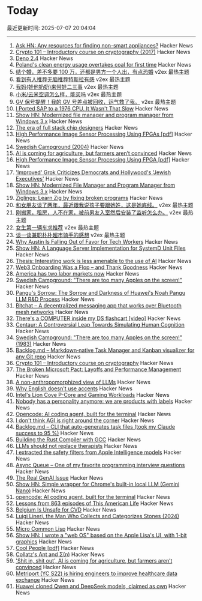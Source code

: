 # Today

最近更新时间: 2025-07-07 20:04:04

--- 
1. [Ask HN: Any resources for finding non-smart appliances?](https://news.ycombinator.com/item?id=44488810) Hacker News
2. [Crypto 101 – Introductory course on cryptography (2017)](https://www.crypto101.io/) Hacker News
3. [Deno 2.4](https://deno.com/blog/v2.4) Hacker News
4. [Poland's clean energy usage overtakes coal for first time](https://www.ft.com/content/ae920241-597e-49d9-a4b9-bfdfa9deabb6) Hacker News
5. [结个婚，差不多要 100 万，还都是男方一个人出，有点恐婚](https://www.v2ex.com/t/1143529) v2ex 最热主题
6. [看到有人推荐无脑推荐特斯拉有感](https://www.v2ex.com/t/1143456) v2ex 最热主题
7. [我妈(娃他奶奶)来带娃二三事](https://www.v2ex.com/t/1143432) v2ex 最热主题
8. [小米/云米空调怎么样，能买吗](https://www.v2ex.com/t/1143395) v2ex 最热主题
9. [GV 保号提醒！我的 GV 号差点被回收，运气救了我。](https://www.v2ex.com/t/1143386) v2ex 最热主题
10. [I Ported SAP to a 1976 CPU. It Wasn't That Slow](https://github.com/oisee/zvdb-z80/blob/master/ZVDB-Z80-ABAP.md) Hacker News
11. [Show HN: Modernized file manager and program manager from Windows 3.x](https://github.com/brianluft/heirloom) Hacker News
12. [The era of full stack chip designers](https://chipinsights.substack.com/p/the-era-of-full-stack-chip-designers) Hacker News
13. [High Performance Image Sensor Processing Using FPGAs [pdf]](https://oda.uni-obuda.hu/bitstream/handle/20.500.14044/10350/Gabor_S_Becker_ertekezes.pdf) Hacker News
14. [Swedish Campground (2004)](https://www.folklore.org/Swedish_Campground.html) Hacker News
15. [AI is coming for agriculture, but farmers aren’t convinced](https://theconversation.com/shit-in-shit-out-ai-is-coming-for-agriculture-but-farmers-arent-convinced-259997) Hacker News
16. [High Performance Image Sensor Processing Using FPGA [pdf]](https://oda.uni-obuda.hu/bitstream/handle/20.500.14044/10350/Gabor_S_Becker_ertekezes.pdf) Hacker News
17. ['Improved' Grok Criticizes Democrats and Hollywood's 'Jewish Executives'](https://techcrunch.com/2025/07/06/improved-grok-criticizes-democrats-and-hollywoods-jewish-executives/) Hacker News
18. [Show HN: Modernized File Manager and Program Manager from Windows 3.x](https://github.com/brianluft/heirloom) Hacker News
19. [Ziglings: Learn Zig by fixing broken programs](https://codeberg.org/ziglings/exercises) Hacker News
20. [和女朋友谈了两年，最近跟我说孩子要跟她姓，这是她底线。](https://www.v2ex.com/t/1143411) v2ex 最热主题
21. [刚搬家，租房，人不在家，被前男友入室然后安装了监听怎么办。](https://www.v2ex.com/t/1143405) v2ex 最热主题
22. [女生第一辆车求推荐](https://www.v2ex.com/t/1143380) v2ex 最热主题
23. [谈一谈兼职朴朴超市骑手的感想](https://www.v2ex.com/t/1143377) v2ex 最热主题
24. [Why Austin Is Falling Out of Favor for Tech Workers](https://www.wsj.com/podcasts/tech-news-briefing/why-austin-is-falling-out-of-favor-for-tech-workers/8bc9e026-76ef-46c8-933e-ec6901b3eb38) Hacker News
25. [Show HN: A Language Server Implementation for SystemD Unit Files](https://github.com/JFryy/systemd-lsp) Hacker News
26. [Thesis: Interesting work is less amenable to the use of AI](https://remark.ing/rob/rob/Thesis-interesting-work-ie) Hacker News
27. [Web3 Onboarding Was a Flop – and Thank Goodness](https://tomhadley.link/blog/web3-onboarding-flop) Hacker News
28. [America has two labor markets now](https://www.axios.com/2025/07/06/unemployment-job-market-education-health-care) Hacker News
29. [Swedish Campground: "There are too many Apples on the screen!"](https://www.folklore.org/Swedish_Campground.html) Hacker News
30. [Pangu's Sorrow: The Sorrow and Darkness of Huawei's Noah Pangu LLM R&D Process](https://github.com/moonlightelite/True-Story-of-Pangu/blob/main/README.md) Hacker News
31. [Bitchat – A decentralized messaging app that works over Bluetooth mesh networks](https://github.com/jackjackbits/bitchat) Hacker News
32. [There's a COMPUTER inside my DS flashcart [video]](https://www.youtube.com/watch?v=uq0pJmd7GAA) Hacker News
33. [Centaur: A Controversial Leap Towards Simulating Human Cognition](https://insidescientific.com/centaur-a-controversial-leap-towards-simulating-human-cognition/) Hacker News
34. [Swedish Campground: "There are too many Apples on the screen!" (1983)](https://www.folklore.org/Swedish_Campground.html) Hacker News
35. [Backlog.md – Markdown‑native Task Manager and Kanban visualizer for any Git repo](https://github.com/MrLesk/Backlog.md) Hacker News
36. [Crypto 101 – Introductory course on cryptography](https://www.crypto101.io/) Hacker News
37. [The Broken Microsoft Pact: Layoffs and Performance Management](https://danielsada.tech/blog/microsoft-pact/) Hacker News
38. [A non-anthropomorphized view of LLMs](http://addxorrol.blogspot.com/2025/07/a-non-anthropomorphized-view-of-llms.html) Hacker News
39. [Why English doesn't use accents](https://www.deadlanguagesociety.com/p/why-english-doesnt-use-accents) Hacker News
40. [Intel's Lion Cove P-Core and Gaming Workloads](https://chipsandcheese.com/p/intels-lion-cove-p-core-and-gaming) Hacker News
41. [Nobody has a personality anymore: we are products with labels](https://www.freyaindia.co.uk/p/nobody-has-a-personality-anymore) Hacker News
42. [Opencode: AI coding agent, built for the terminal](https://github.com/sst/opencode) Hacker News
43. [I don't think AGI is right around the corner](https://www.dwarkesh.com/p/timelines-june-2025) Hacker News
44. [Backlog.md – CLI that auto-generates task files (took my Claude success to 95 %)](https://github.com/MrLesk/Backlog.md) Hacker News
45. [Building the Rust Compiler with GCC](https://fractalfir.github.io/generated_html/cg_gcc_bootstrap.html) Hacker News
46. [LLMs should not replace therapists](https://arxiv.org/abs/2504.18412) Hacker News
47. [I extracted the safety filters from Apple Intelligence models](https://github.com/BlueFalconHD/apple_generative_model_safety_decrypted) Hacker News
48. [Async Queue – One of my favorite programming interview questions](https://davidgomes.com/async-queue-interview-ai/) Hacker News
49. [The Real GenAI Issue](https://www.tbray.org/ongoing/When/202x/2025/07/06/AI-Manifesto) Hacker News
50. [Show HN: Simple wrapper for Chrome's built-in local LLM (Gemini Nano)](https://github.com/kstonekuan/simple-chromium-ai) Hacker News
51. [opencode: AI coding agent, built for the terminal](https://github.com/sst/opencode) Hacker News
52. [Lessons from 863 episodes of This American Life](https://indarktrees.com/misc/tal/) Hacker News
53. [Belgium Is Unsafe for CVD](https://floort.net/posts/belgium-unsafe-for-cvd/) Hacker News
54. [Luigi Lineri, the Man Who Collects and Categorizes Stones (2024)](https://mossandfog.com/luigi-lineri-the-man-who-collects-and-categorizes-stones/) Hacker News
55. [Micro Common Lisp](https://t3x.org/mcl/index.html) Hacker News
56. [Show HN: I wrote a "web OS" based on the Apple Lisa's UI, with 1-bit graphics](https://alpha.lisagui.com/) Hacker News
57. [Cool People [pdf]](https://www.apa.org/pubs/journals/releases/xge-xge0001799.pdf) Hacker News
58. [Collatz's Ant and Σ(n)](https://gbragafibra.github.io/2025/07/06/collatz_ant5.html) Hacker News
59. ['Shit in, shit out', AI is coming for agriculture, but farmers aren’t convinced](https://theconversation.com/shit-in-shit-out-ai-is-coming-for-agriculture-but-farmers-arent-convinced-259997) Hacker News
60. [Metriport (YC S22) is hiring engineers to improve healthcare data exchange](https://www.ycombinator.com/companies/metriport/jobs/Rn2Je8M-software-engineer) Hacker News
61. [Huawei cloned Qwen and DeepSeek models, claimed as own](https://dilemmaworks.substack.com/p/whistleblower-huawei-cloned-and-renamed) Hacker News
